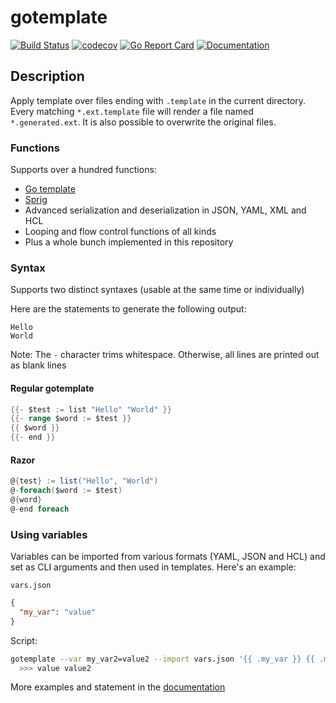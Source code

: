 # gotemplate

[![Build Status](https://github.com/coveooss/gotemplate/workflows/Build/badge.svg)](https://github.com/coveooss/gotemplate/actions)
[![codecov](https://codecov.io/gh/coveooss/gotemplate/branch/master/graph/badge.svg)](https://codecov.io/gh/coveooss/gotemplate)
[![Go Report Card](https://goreportcard.com/badge/github.com/coveooss/gotemplate)](https://goreportcard.com/report/github.com/coveooss/gotemplate)
[![Documentation](https://img.shields.io/static/v1?label=doc&message=hugo&color=blue&logo=github)](https://coveooss.github.io/gotemplate/)

## Description
Apply template over files ending with `.template` in the current directory. Every matching `*.ext.template` file will render a file named `*.generated.ext`. It is also possible to overwrite the original files.


### Functions
Supports over a hundred functions:  

- [Go template](https://golang.org/pkg/text/template)
- [Sprig](https://github.com/Masterminds/sprig)
- Advanced serialization and deserialization in JSON, YAML, XML and HCL
- Looping and flow control functions of all kinds
- Plus a whole bunch implemented in this repository


### Syntax
Supports two distinct syntaxes (usable at the same time or individually)

Here are the statements to generate the following output:  
```text
Hello
World
```

Note: The `-` character trims whitespace. Otherwise, all lines are printed out as blank lines

#### Regular gotemplate
```go
{{- $test := list "Hello" "World" }} 
{{- range $word := $test }}
{{ $word }} 
{{- end }}
```

#### Razor
```csharp
@{test} := list("Hello", "World")
@-foreach($word := $test)
@{word}
@-end foreach
```


### Using variables
Variables can be imported from various formats (YAML, JSON and HCL) and set as CLI arguments and then used in templates. Here's an example:

`vars.json`
```json
{
  "my_var": "value"
}
```

Script:
```bash
gotemplate --var my_var2=value2 --import vars.json '{{ .my_var }} {{ .my_var2 }}'
  >>> value value2
```

More examples and statement in the [documentation](https://coveooss.github.io/gotemplate/)